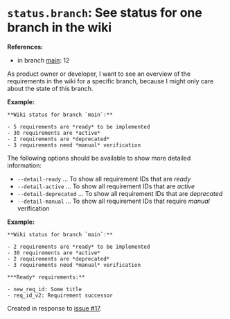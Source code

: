# `status.branch`: See status for one branch in the wiki

**References:**

- in branch [main](https://github.com/mhatzl/mantra/tree/main): 12

As product owner or developer, I want to see an overview of the requirements in the wiki for a specific branch,
because I might only care about the state of this branch.

**Example:**

```
**Wiki status for branch `main`:**

- 5 requirements are *ready* to be implemented
- 30 requirements are *active*
- 2 requirements are *deprecated*
- 3 requirements need *manual* verification
```

The following options should be available to show more detailed information:

- `--detail-ready` ... To show all requirement IDs that are *ready*
- `--detail-active` ... To show all requirement IDs that are *active*
- `--detail-deprecated` ... To show all requirement IDs that are *deprecated*
- `--detail-manual` ... To show all requirement IDs that require *manual* verification

**Example:**

```
**Wiki status for branch `main`:**

- 2 requirements are *ready* to be implemented
- 30 requirements are *active*
- 2 requirements are *deprecated*
- 3 requirements need *manual* verification

***Ready* requirements:**

- new_req_id: Some title
- req_id_v2: Requirement successor
```

Created in response to [issue #17](https://github.com/mhatzl/mantra/issues/17).
